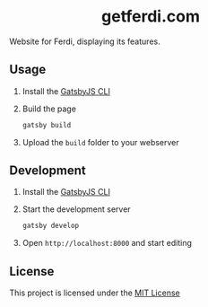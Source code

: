<h1 align="center">
  getferdi.com
</h1>

Website for Ferdi, displaying its features.

## Usage
1. Install the [GatsbyJS CLI](https://www.gatsbyjs.org/docs/gatsby-cli/)
2. Build the page

    ```sh
    gatsby build
    ```

3. Upload the `build` folder to your webserver

## Development

1. Install the [GatsbyJS CLI](https://www.gatsbyjs.org/docs/gatsby-cli/)
2. Start the development server

    ```sh
    gatsby develop
    ```

3. Open `http://localhost:8000` and start editing

## License
This project is licensed under the [MIT License](./LICENSE)